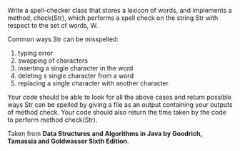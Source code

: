 Write a spell-checker class that stores a lexicon of words, and implements a method, check(Str), which performs a spell check on the string Str with respect to the set of words, W.

Common ways Str can be misspelled:
1. typing error
2. swapping of characters
3. inserting a single character in the word
4. deleting s single character from a word
5. replacing a single character with another character

Your code should be able to look for all the above cases and return possible ways Str can be spelled by giving a file as an output containing your outputs of method check.
Your code should also return the time taken by the code to perform method check(Str).

Taken from **Data Structures and Algorithms in Java by Goodrich, Tamassia and  Goldwasser Sixth Edition**.
